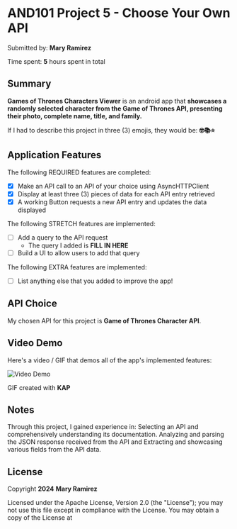 <!-- (This is a comment) INSTRUCTIONS: Go through this page and fill out any **bolded** entries with their correct values.-->

# AND101 Project 5 - Choose Your Own API

Submitted by: **Mary Ramirez**

Time spent: **5** hours spent in total

## Summary

**Games of Thrones Characters Viewer** is an android app that **showcases a randomly selected character from the Game of Thrones API, presenting their photo, complete name, title, and family.**

If I had to describe this project in three (3) emojis, they would be: **🤓📚⭐**

## Application Features

<!-- (This is a comment) Please be sure to change the [ ] to [x] for any features you completed.  If a feature is not checked [x], you might miss the points for that item! -->

The following REQUIRED features are completed:

- [X] Make an API call to an API of your choice using AsyncHTTPClient
- [X] Display at least three (3) pieces of data for each API entry retrieved
- [X] A working Button requests a new API entry and updates the data displayed

The following STRETCH features are implemented:

- [ ] Add a query to the API request
  - The query I added is **FILL IN HERE**
- [ ] Build a UI to allow users to add that query

The following EXTRA features are implemented:

- [ ] List anything else that you added to improve the app!

## API Choice

My chosen API for this project is **Game of Thrones Character API**.

## Video Demo

Here's a video / GIF that demos all of the app's implemented features:

<img src='GameThronesViewer.gif' title='Video Demo' width='' alt='Video Demo' />

GIF created with **KAP**

<!-- Recommended tools:
- [Kap](https://getkap.co/) for macOS
- [ScreenToGif](https://www.screentogif.com/) for Windows
- [peek](https://github.com/phw/peek) for Linux. -->

## Notes

Through this project, I gained experience in: Selecting an API and comprehensively understanding its documentation. Analyzing and parsing the JSON response received from the API and Extracting and showcasing various fields from the API data.

## License

Copyright **2024** **Mary Ramirez**

Licensed under the Apache License, Version 2.0 (the "License");
you may not use this file except in compliance with the License.
You may obtain a copy of the License at
